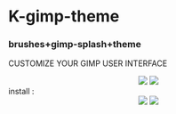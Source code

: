 # K-gimp-theme
### brushes+gimp-splash+theme
CUSTOMIZE YOUR GIMP USER INTERFACE


</div>

<div align="center">
  <img src="https://github.com/sh4de-c4t/K-gimp-theme/blob/main/screenshot/01.png"/>
<img src="https://github.com/sh4de-c4t/K-gimp-theme/blob/main/screenshot/02.png" />
  <br>
</div>
 install :<br>
 
 <div align="center">
  <img src="https://github.com/sh4de-c4t/K-gimp-theme/blob/main/screenshot/01.mp4"/>
<img src="https://github.com/sh4de-c4t/K-gimp-theme/blob/main/screenshot/02.mp4" />
  <br>

